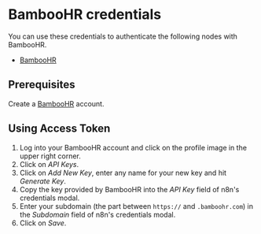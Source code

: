 # BambooHR credentials

You can use these credentials to authenticate the following nodes with BambooHR.

- [BambooHR](/integrations/builtin/app-nodes/n8n-nodes-base.bamboohr/)

## Prerequisites

Create a [BambooHR](https://www.bamboohr.com/) account.

## Using Access Token

1. Log into your BambooHR account and click on the profile image in the upper right corner.
2. Click on *API Keys*.
3. Click on *Add New Key*, enter any name for your new key and hit *Generate Key*.
4. Copy the key provided by BambooHR into the *API Key* field of n8n's credentials modal.
5. Enter your subdomain (the part between `https://` and `.bamboohr.com`) in the *Subdomain* field of n8n's credentials modal.
6. Click on *Save*.
